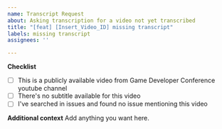 ```yaml
---
name: Transcript Request
about: Asking transcription for a video not yet transcribed
title: "[feat] [Insert_Video_ID] missing transcript"
labels: missing transcript
assignees: ''

---
```


**Checklist**
- [ ] This is a publicly available video from Game Developer Conference youtube channel
- [ ] There's no subtitle available for this video
- [ ] I've searched in issues and found no issue mentioning this video

**Additional context**
Add anything you want here.
